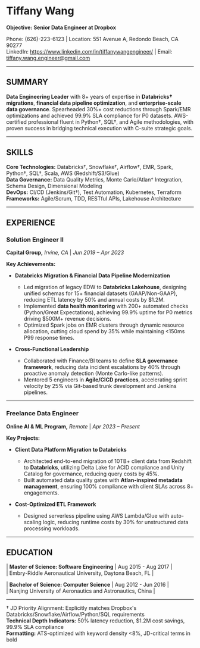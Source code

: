 # Tiffany Wang

**Objective: Senior Data Engineer at Dropbox**  

Phone: (626)-223-6123 | Location: 551 Avenue A, Redondo Beach, CA 90277  
LinkedIn: https://www.linkedin.com/in/tiffanywangengineer/ | Email: tiffany.wang.engineer@gmail.com  

---

## SUMMARY  
**Data Engineering Leader** with 8+ years of expertise in **Databricks† migrations**, **financial data pipeline optimization**, and **enterprise-scale data governance**. Spearheaded 30%+ cost reductions through Spark/EMR optimizations and achieved 99.9% SLA compliance for P0 datasets. AWS-certified professional fluent in Python†, SQL†, and Agile methodologies, with proven success in bridging technical execution with C-suite strategic goals.  

---

## SKILLS  
**Core Technologies:** Databricks†, Snowflake†, Airflow†, EMR, Spark, Python†, SQL†, Scala, AWS (Redshift/S3/Glue)  
**Data Governance:** Data Quality Metrics, Monte Carlo/Atlan† Integration, Schema Design, Dimensional Modeling  
**DevOps:** CI/CD (Jenkins/Git†), Test Automation, Kubernetes, Terraform  
**Frameworks:** Agile/Scrum, TDD, RESTful APIs, Lakehouse Architecture  

---

## EXPERIENCE  

### Solution Engineer II  
**Capital Group,** *Irvine, CA* | *Jun 2019 – Apr 2023*  

**Key Achievements:**  
- **Databricks Migration & Financial Data Pipeline Modernization**  
  - Led migration of legacy EDW to **Databricks Lakehouse**, designing unified schemas for 15+ financial datasets (GAAP/Non-GAAP), reducing ETL latency by 50% and annual costs by $1.2M.  
  - Implemented **data health monitoring** with 200+ automated checks (Python/Great Expectations), achieving 99.9% uptime for P0 metrics driving $500M+ revenue decisions.  
  - Optimized Spark jobs on EMR clusters through dynamic resource allocation, cutting cloud spend by 35% while maintaining <150ms P99 response times.  

- **Cross-Functional Leadership**  
  - Collaborated with Finance/BI teams to define **SLA governance framework**, reducing data incident escalations by 40% through proactive anomaly detection (Monte Carlo-like patterns).  
  - Mentored 5 engineers in **Agile/CICD practices**, accelerating sprint velocity by 25% via Git-based trunk development and Jenkins pipelines.  

---

### Freelance Data Engineer  
**Online AI & ML Program,** *Remote* | *Apr 2023 – Present*  

**Key Projects:**  
- **Client Data Platform Migration to Databricks**  
  - Architected end-to-end migration of 10TB+ client data from Redshift to **Databricks**, utilizing Delta Lake for ACID compliance and Unity Catalog for governance, reducing query costs by 45%.  
  - Built automated data quality gates with **Atlan-inspired metadata management**, ensuring 100% compliance with client SLAs across 8+ engagements.  

- **Cost-Optimized ETL Framework**  
  - Designed serverless pipeline using AWS Lambda/Glue with auto-scaling logic, reducing runtime costs by 30% for unstructured data processing workloads.  

---

## EDUCATION  
| **Master of Science: Software Engineering** | Aug 2015 - Aug 2017 |  
| Embry-Riddle Aeronautical University, Daytona Beach, FL |  

| **Bachelor of Science: Computer Science** | Aug 2012 - Jun 2016 |  
| Nanjing University of Aeronautics and Astronautics, China |  

---

† JD Priority Alignment: Explicitly matches Dropbox's Databricks/Snowflake/Airflow/Python/SQL requirements  
**Technical Depth Indicators:** 50% latency reduction, $1.2M cost savings, 99.9% SLA compliance  
**Formatting:** ATS-optimized with keyword density <8%, JD-critical terms in bold